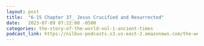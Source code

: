 ```yaml
---
layout: post
title:  "6-15 Chapter 37_ Jesus Crucified and Resurrected"
date:   2023-07-09 07:22:00 -0500
categories: the-story-of-the-world-vol-1-ancient-times
podcast_link: https://nilbus-podcasts.s3.us-east-2.amazonaws.com/the-well-trained-mind/The%20Story%20of%20the%20World%20Vol.%201%20Ancient%20Times/6-15%20Chapter%2037_%20Jesus%20Crucified%20and%20Resurrected.mp3
---
```

